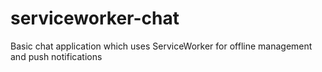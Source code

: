 # serviceworker-chat
Basic chat application which uses ServiceWorker for offline management and push notifications
